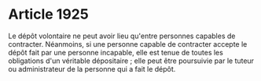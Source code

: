 # Article 1925

Le dépôt volontaire ne peut avoir lieu qu'entre personnes capables de contracter.   Néanmoins, si une personne capable de contracter accepte le dépôt fait par une personne incapable, elle est tenue de toutes les obligations d'un véritable dépositaire ; elle peut être poursuivie par le tuteur ou administrateur de la personne qui a fait le dépôt.